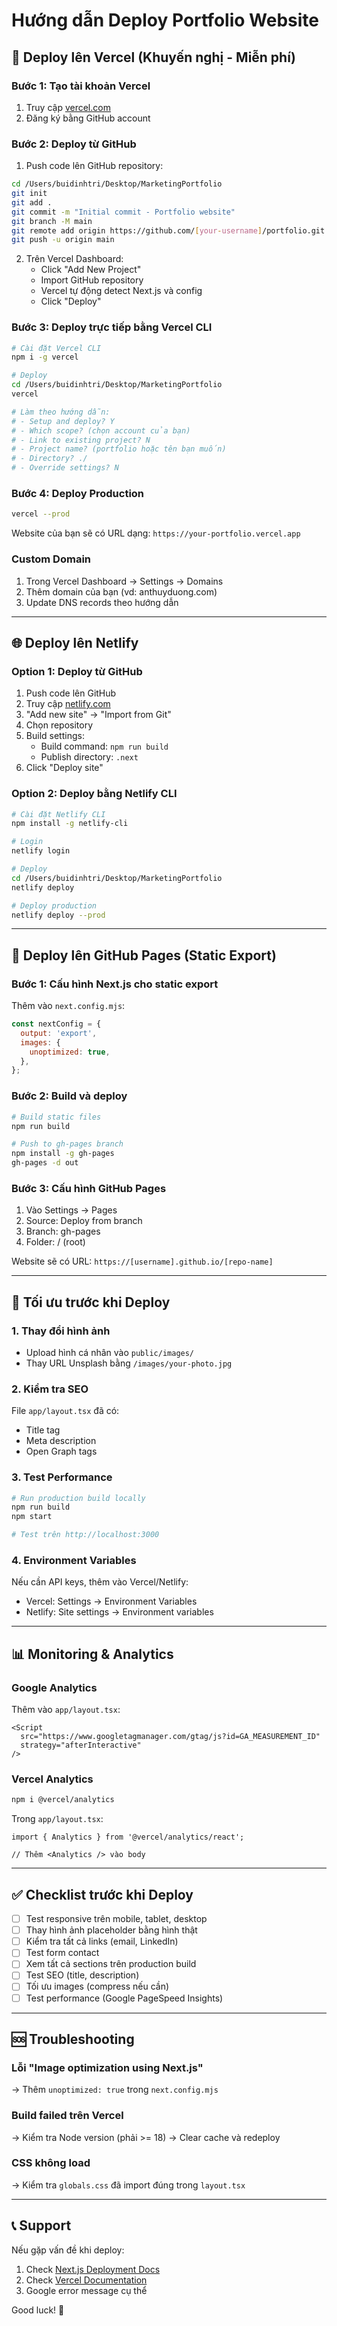 # Hướng dẫn Deploy Portfolio Website

## 🚀 Deploy lên Vercel (Khuyến nghị - Miễn phí)

### Bước 1: Tạo tài khoản Vercel
1. Truy cập [vercel.com](https://vercel.com)
2. Đăng ký bằng GitHub account

### Bước 2: Deploy từ GitHub
1. Push code lên GitHub repository:
```bash
cd /Users/buidinhtri/Desktop/MarketingPortfolio
git init
git add .
git commit -m "Initial commit - Portfolio website"
git branch -M main
git remote add origin https://github.com/[your-username]/portfolio.git
git push -u origin main
```

2. Trên Vercel Dashboard:
   - Click "Add New Project"
   - Import GitHub repository
   - Vercel tự động detect Next.js và config
   - Click "Deploy"

### Bước 3: Deploy trực tiếp bằng Vercel CLI
```bash
# Cài đặt Vercel CLI
npm i -g vercel

# Deploy
cd /Users/buidinhtri/Desktop/MarketingPortfolio
vercel

# Làm theo hướng dẫn:
# - Setup and deploy? Y
# - Which scope? (chọn account của bạn)
# - Link to existing project? N
# - Project name? (portfolio hoặc tên bạn muốn)
# - Directory? ./
# - Override settings? N
```

### Bước 4: Deploy Production
```bash
vercel --prod
```

Website của bạn sẽ có URL dạng: `https://your-portfolio.vercel.app`

### Custom Domain
1. Trong Vercel Dashboard → Settings → Domains
2. Thêm domain của bạn (vd: anthuyduong.com)
3. Update DNS records theo hướng dẫn

---

## 🌐 Deploy lên Netlify

### Option 1: Deploy từ GitHub
1. Push code lên GitHub
2. Truy cập [netlify.com](https://netlify.com)
3. "Add new site" → "Import from Git"
4. Chọn repository
5. Build settings:
   - Build command: `npm run build`
   - Publish directory: `.next`
6. Click "Deploy site"

### Option 2: Deploy bằng Netlify CLI
```bash
# Cài đặt Netlify CLI
npm install -g netlify-cli

# Login
netlify login

# Deploy
cd /Users/buidinhtri/Desktop/MarketingPortfolio
netlify deploy

# Deploy production
netlify deploy --prod
```

---

## 📱 Deploy lên GitHub Pages (Static Export)

### Bước 1: Cấu hình Next.js cho static export
Thêm vào `next.config.mjs`:
```javascript
const nextConfig = {
  output: 'export',
  images: {
    unoptimized: true,
  },
};
```

### Bước 2: Build và deploy
```bash
# Build static files
npm run build

# Push to gh-pages branch
npm install -g gh-pages
gh-pages -d out
```

### Bước 3: Cấu hình GitHub Pages
1. Vào Settings → Pages
2. Source: Deploy from branch
3. Branch: gh-pages
4. Folder: / (root)

Website sẽ có URL: `https://[username].github.io/[repo-name]`

---

## 🔧 Tối ưu trước khi Deploy

### 1. Thay đổi hình ảnh
- Upload hình cá nhân vào `public/images/`
- Thay URL Unsplash bằng `/images/your-photo.jpg`

### 2. Kiểm tra SEO
File `app/layout.tsx` đã có:
- Title tag
- Meta description
- Open Graph tags

### 3. Test Performance
```bash
# Run production build locally
npm run build
npm start

# Test trên http://localhost:3000
```

### 4. Environment Variables
Nếu cần API keys, thêm vào Vercel/Netlify:
- Vercel: Settings → Environment Variables
- Netlify: Site settings → Environment variables

---

## 📊 Monitoring & Analytics

### Google Analytics
Thêm vào `app/layout.tsx`:
```tsx
<Script
  src="https://www.googletagmanager.com/gtag/js?id=GA_MEASUREMENT_ID"
  strategy="afterInteractive"
/>
```

### Vercel Analytics
```bash
npm i @vercel/analytics
```

Trong `app/layout.tsx`:
```tsx
import { Analytics } from '@vercel/analytics/react';

// Thêm <Analytics /> vào body
```

---

## ✅ Checklist trước khi Deploy

- [ ] Test responsive trên mobile, tablet, desktop
- [ ] Thay hình ảnh placeholder bằng hình thật
- [ ] Kiểm tra tất cả links (email, LinkedIn)
- [ ] Test form contact
- [ ] Xem tất cả sections trên production build
- [ ] Test SEO (title, description)
- [ ] Tối ưu images (compress nếu cần)
- [ ] Test performance (Google PageSpeed Insights)

---

## 🆘 Troubleshooting

### Lỗi "Image optimization using Next.js"
→ Thêm `unoptimized: true` trong `next.config.mjs`

### Build failed trên Vercel
→ Kiểm tra Node version (phải >= 18)
→ Clear cache và redeploy

### CSS không load
→ Kiểm tra `globals.css` đã import đúng trong `layout.tsx`

---

## 📞 Support

Nếu gặp vấn đề khi deploy:
1. Check [Next.js Deployment Docs](https://nextjs.org/docs/deployment)
2. Check [Vercel Documentation](https://vercel.com/docs)
3. Google error message cụ thể

Good luck! 🚀
